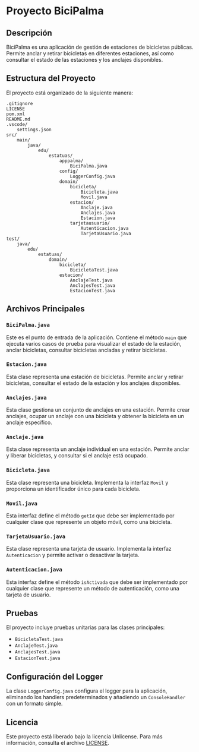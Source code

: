 # Proyecto BiciPalma

## Descripción

BiciPalma es una aplicación de gestión de estaciones de bicicletas públicas. Permite anclar y retirar bicicletas en diferentes estaciones, así como consultar el estado de las estaciones y los anclajes disponibles.

## Estructura del Proyecto

El proyecto está organizado de la siguiente manera:

```
.gitignore
LICENSE
pom.xml
README.md
.vscode/
    settings.json
src/
    main/
        java/
            edu/
                estatuas/
                    apppalma/
                        BiciPalma.java
                    config/
                        LoggerConfig.java
                    domain/
                        bicicleta/
                            Bicicleta.java
                            Movil.java
                        estacion/
                            Anclaje.java
                            Anclajes.java
                            Estacion.java
                        tarjetausuario/
                            Autenticacion.java
                            TarjetaUsuario.java
test/
    java/
        edu/
            estatuas/
                domain/
                    bicicleta/
                        BicicletaTest.java
                    estacion/
                        AnclajeTest.java
                        AnclajesTest.java
                        EstacionTest.java
```

## Archivos Principales

### `BiciPalma.java`

Este es el punto de entrada de la aplicación. Contiene el método `main` que ejecuta varios casos de prueba para visualizar el estado de la estación, anclar bicicletas, consultar bicicletas ancladas y retirar bicicletas.

### `Estacion.java`

Esta clase representa una estación de bicicletas. Permite anclar y retirar bicicletas, consultar el estado de la estación y los anclajes disponibles.

### `Anclajes.java`

Esta clase gestiona un conjunto de anclajes en una estación. Permite crear anclajes, ocupar un anclaje con una bicicleta y obtener la bicicleta en un anclaje específico.

### `Anclaje.java`

Esta clase representa un anclaje individual en una estación. Permite anclar y liberar bicicletas, y consultar si el anclaje está ocupado.

### `Bicicleta.java`

Esta clase representa una bicicleta. Implementa la interfaz `Movil` y proporciona un identificador único para cada bicicleta.

### `Movil.java`

Esta interfaz define el método `getId` que debe ser implementado por cualquier clase que represente un objeto móvil, como una bicicleta.

### `TarjetaUsuario.java`

Esta clase representa una tarjeta de usuario. Implementa la interfaz `Autenticacion` y permite activar o desactivar la tarjeta.

### `Autenticacion.java`

Esta interfaz define el método `isActivada` que debe ser implementado por cualquier clase que represente un método de autenticación, como una tarjeta de usuario.

## Pruebas

El proyecto incluye pruebas unitarias para las clases principales:

- `BicicletaTest.java`
- `AnclajeTest.java`
- `AnclajesTest.java`
- `EstacionTest.java`

## Configuración del Logger

La clase `LoggerConfig.java` configura el logger para la aplicación, eliminando los handlers predeterminados y añadiendo un `ConsoleHandler` con un formato simple.

## Licencia

Este proyecto está liberado bajo la licencia Unlicense. Para más información, consulta el archivo [LICENSE](LICENSE).
